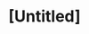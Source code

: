 ---
pid: fs383
title: "[Untitled]"
location_transcription: Independence Mall
coordinates: "[-75.149459625816, 39.951102267875]"
zipcode: '19106'
gen_neighborhood: Center City
neighborhood: Society Hill,Old City
outside_phl: 
age: '67'
age_range: 60-69
instagram: 
image_file_name: fs_383.jpg
proposal_transcription: |-
  Immigrant Monument of different races, colors and creeds.
  Circle of //Hockney// types figures of every    human shape form and shape pyramioing toward the sky.
topic: Immigration,Race Ethnicity
topic_summary: 0, 0
type: Other No Form
keywords_other: 
credit: Sandra&Vic
image_labels: 
twitter: 
facebook: 
permalink: "/monuments/fs383/"
layout: item-page
---